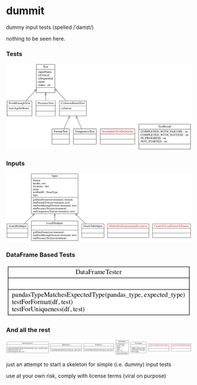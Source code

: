 # dummit
dummy input tests (spelled /ˈdamɪt/)

nothing to be seen here.

### Tests
![Tests class diagram](test_classes.png "Tests class diagram")

### Inputs
![Inputs class diagram](input_classes.png "Inputs class diagram")

### DataFrame Based Tests
![DataFrame Tests class diagram](df_test_classes.png "DataFrame Tests class diagram")

### And all the rest
![All the rest class diagram](classes.png "All the rest class diagram")

just an attempt to start a skeleton for simple (i.e. dummy) input tests

use at your own risk, comply with license terms (viral on purpose)